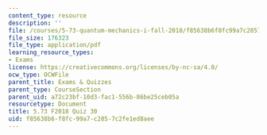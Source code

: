 ```yaml
---
content_type: resource
description: ''
file: /courses/5-73-quantum-mechanics-i-fall-2018/f85638b6f8fc99a7c2857c2fe1ed8aee_MIT5_73F18_quiz30.pdf
file_size: 176323
file_type: application/pdf
learning_resource_types:
- Exams
license: https://creativecommons.org/licenses/by-nc-sa/4.0/
ocw_type: OCWFile
parent_title: Exams & Quizzes
parent_type: CourseSection
parent_uid: a72c23bf-10d3-fac1-556b-86be25ceb05a
resourcetype: Document
title: 5.73 F2018 Quiz 30
uid: f85638b6-f8fc-99a7-c285-7c2fe1ed8aee
---
```

